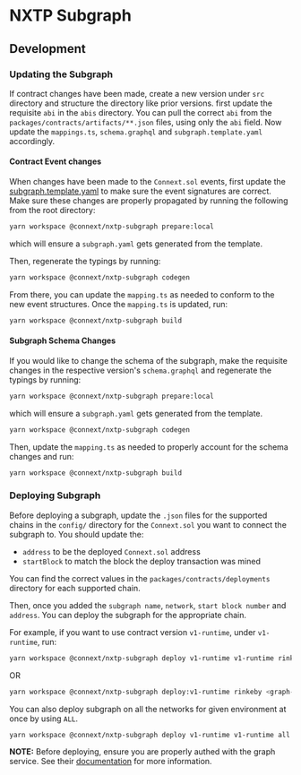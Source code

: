# NXTP Subgraph

## Development

### Updating the Subgraph

If contract changes have been made, create a new version under `src` directory and structure the directory like prior versions. first update the requisite `abi` in the `abis` directory. You can pull the correct `abi` from the `packages/contracts/artifacts/**.json` files, using only the `abi` field. Now update the `mappings.ts`, `schema.graphql` and `subgraph.template.yaml` accordingly.

#### Contract Event changes

When changes have been made to the `Connext.sol` events, first update the [subgraph.template.yaml](./subgraph.template.yaml) to make sure the event signatures are correct. Make sure these changes are properly propagated by running the following from the root directory:

```sh
yarn workspace @connext/nxtp-subgraph prepare:local
```

which will ensure a `subgraph.yaml` gets generated from the template.

Then, regenerate the typings by running:

```sh
yarn workspace @connext/nxtp-subgraph codegen
```

From there, you can update the `mapping.ts` as needed to conform to the new event structures. Once the `mapping.ts` is updated, run:

```sh
yarn workspace @connext/nxtp-subgraph build
```

#### Subgraph Schema Changes

If you would like to change the schema of the subgraph, make the requisite changes in the respective version's `schema.graphql` and regenerate the typings by running:

```sh
yarn workspace @connext/nxtp-subgraph prepare:local
```

which will ensure a `subgraph.yaml` gets generated from the template.

```sh
yarn workspace @connext/nxtp-subgraph codegen
```

Then, update the `mapping.ts` as needed to properly account for the schema changes and run:

```sh
yarn workspace @connext/nxtp-subgraph build
```

### Deploying Subgraph

Before deploying a subgraph, update the `.json` files for the supported chains in the `config/` directory for the `Connext.sol` you want to connect the subgraph to. You should update the:

- `address` to be the deployed `Connext.sol` address
- `startBlock` to match the block the deploy transaction was mined

You can find the correct values in the `packages/contracts/deployments` directory for each supported chain.

Then, once you added the `subgraph name`, `network`, `start block number` and `address`. You can deploy the subgraph for the appropriate chain.

For example, if you want to use contract version `v1-runtime`, under `v1-runtime`, run:

```sh
yarn workspace @connext/nxtp-subgraph deploy v1-runtime v1-runtime rinkeby <graph-access-token>
```

OR

```sh
yarn workspace @connext/nxtp-subgraph deploy:v1-runtime rinkeby <graph-access-token>
```

You can also deploy subgraph on all the networks for given environment at once by using `ALL`.

```sh
yarn workspace @connext/nxtp-subgraph deploy v1-runtime v1-runtime all <graph-access-token>
```

**NOTE:** Before deploying, ensure you are properly authed with the graph service. See their [documentation](https://thegraph.com/docs/deploy-a-subgraph) for more information.

